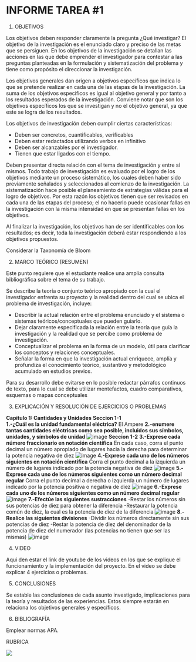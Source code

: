 # INFORME TAREA #1


1. OBJETIVOS

Los objetivos deben responder claramente la pregunta ¿Qué investigar? 
El objetivo de la investigación es el enunciado claro y preciso de las metas que se persiguen. En los objetivos de la investigación se detallan las acciones en las que debe emprender el investigador para contestar a las preguntas planteadas en la formulación y sistematización del problema y tiene como propósito el direccionar la investigación. 

Los objetivos generales dan origen a objetivos específicos que indica lo que se pretende realizar en cada una de las etapas de la investigación. La suma de los objetivos específicos es igual al objetivo general y por tanto a los resultados esperados de la investigación. Conviene notar que son los objetivos específicos los que se investigan y no el objetivo general, ya que este se logra de los resultados. 

Los objetivos de investigación deben cumplir ciertas características: 
* Deben ser concretos, cuantificables, verificables 
* Deben estar redactados utilizando verbos en infinitivo 
* Deben ser alcanzables por el investigador. 
* Tienen que estar ligados con el tiempo. 


Deben presentar directa relación con el tema de investigación y entre sí mismos. Todo trabajo de investigación es evaluado por el logro de los objetivos mediante un proceso sistemático, los cuales deben haber sido previamente señalados y seleccionados al comienzo de la investigación. La sistematización hace posible el planeamiento de estrategias válidas para el logro de objetivos. Por esta razón los objetivos tienen que ser revisados en cada una de las etapas del proceso; el no hacerlo puede ocasionar fallas en la investigación con la misma intensidad en que se presentan fallas en los objetivos. 

Al finalizar la investigación, los objetivos han de ser identificables con los resultados; es decir, toda la investigación deberá estar respondiendo a los objetivos propuestos. 

Considerar la Taxonomía de Bloom

2. MARCO TEÓRICO (RESUMEN)

Este punto requiere que el estudiante realice una amplia consulta bibliográfica sobre el tema de su trabajo.

Se describe la teoría o conjunto teórico apropiado con la cual el investigador enfrenta su proyecto y la realidad dentro del cual se ubica el problema de investigación, incluye:
* Describir la actual relación entre el problema enunciado y el sistema o sistemas teóricos/conceptuales que pueden guiarlo.
* Dejar claramente especificada la relación entre la teoría que guía la investigación y la realidad que se percibe como problema de investigación.
* Conceptualizar el problema en la forma de un modelo, útil para clarificar los conceptos y relaciones conceptuales.
* Señalar la forma en que la investigación actual enriquece, amplía y profundiza el conocimiento teórico, sustantivo y metodológico acumulado en estudios previos.

Para su desarrollo debe evitarse en lo posible redactar párrafos continuos de texto, para lo cual se debe utilizar  mentefactos, cuadro comparativos, esquemas o mapas conceptuales

3. EXPLICACIÓN Y RESOLUCIÓN DE EJERCICIOS O PROBLEMAS

**Capitulo 1: Cantidades y Unidades**
**Seccion 1-1**    			 
**1.-¿Cuál es la unidad fundamental eléctrica?**
El Ampere 
**2.-enumere tantas cantidades eléctricas como sea posible, incluidos sus símbolos, unidades, y símbolos de unidad**
![image](https://user-images.githubusercontent.com/105570939/168455426-9aae246f-0640-4581-abb0-b01838a2089b.png)
**Seccion 1-2**
**3.-Exprese cada número fraccionario en notación científica**
En cada caso, corra el punto decimal un número apropiado de lugares hacia la derecha para determinar la potencia negativa de diez
![image](https://user-images.githubusercontent.com/105570939/168456179-2119f5ec-bb09-4cc1-bc5d-ea4d02dd633a.png)
**4.-Exprese cada uno de los números siguientes en notación científica**
Corra el punto decimal a la izquierda un número de lugares indicado por la potencia negativa de diez
![image](https://user-images.githubusercontent.com/105570939/168456443-55ab7715-6ea9-4553-96d9-d6ced2cfc986.png)
**5.-Exprese cada uno de los números siguientes como un número decimal regular**
Corra el punto decimal a derecha o izquierda un número de lugares indicado por la potencia positiva o negativa de diez
![image](https://user-images.githubusercontent.com/105570939/168456690-a0708ddf-ecd3-487e-bf81-85c4d44a10ac.png)
**6.-Exprese cada uno de los números siguientes como un número decimal regular**
![image](https://user-images.githubusercontent.com/105570939/168457000-ca10839f-799b-4417-9f4f-57f338006e84.png)
**7.-Efectúe las siguientes sustracciones**
-Restar los números sin sus potencias de diez para obtener la diferencia
-Restaurar la potencia común de diez, la cual es la potencia de diez de la diferencia
![image](https://user-images.githubusercontent.com/105570939/168457947-1e621ad9-1a73-41f2-a2ab-362f992627ce.png)
**8.-Realice las siguientes divisiones**
-Dividir los números directamente sin sus potencias de diez
-Restar la potencia de diez del denominador de la potencia de diez del numerador (las potencias no tienen que ser las mismas)
![image](https://user-images.githubusercontent.com/105570939/168458229-07f9509f-7147-4021-bc0a-a2e659d83f0e.png)

4. VIDEO

Aqui den estar el link de youtube de los videos en los que se explique el funcionamiento y la implementación del proyecto.
En el video se debe explicar 4 ejercicios o problemas.


5. CONCLUSIONES

Se estable las conclusiones de cada asunto investigado, implicaciones para la teoría y resultados de las experiencias. Estos siempre estarán en relaciona los objetivos generales y específicos.

6. BIBLIOGRAFÍA

Emplear normas APA.

RUBRICA

![](https://github.com/doalulema/InformeTarea/blob/main/Tarea.png)
